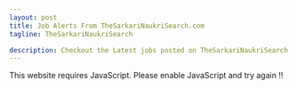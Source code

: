 ```yaml
---
layout: post
title: Job Alerts From TheSarkariNaukriSearch.com
tagline: TheSarkariNaukriSearch

description: Checkout the Latest jobs posted on TheSarkariNaukriSearch.com | GJOBS.IN | Updates from all your favourite job portals at a single place
---
```

<script>document.write(x1.concat(s1)+thesarkarinaukrisearch+s2+xxl+ft+"www.thesarkarinaukrisearch.com".concat(x2));</script><noscript>This website requires JavaScript. Please enable JavaScript and try again !!</noscript>
